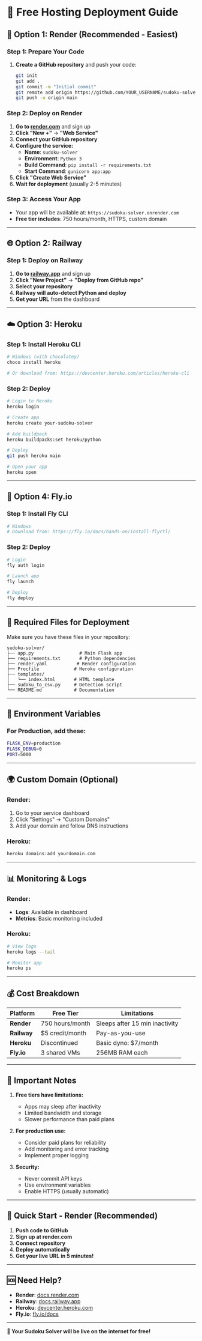 # 🚀 Free Hosting Deployment Guide

## 🌟 **Option 1: Render (Recommended - Easiest)**

### **Step 1: Prepare Your Code**
1. **Create a GitHub repository** and push your code:
   ```bash
   git init
   git add .
   git commit -m "Initial commit"
   git remote add origin https://github.com/YOUR_USERNAME/sudoku-solver.git
   git push -u origin main
   ```

### **Step 2: Deploy on Render**
1. **Go to [render.com](https://render.com)** and sign up
2. **Click "New +"** → **"Web Service"**
3. **Connect your GitHub repository**
4. **Configure the service:**
   - **Name**: `sudoku-solver`
   - **Environment**: `Python 3`
   - **Build Command**: `pip install -r requirements.txt`
   - **Start Command**: `gunicorn app:app`
5. **Click "Create Web Service"**
6. **Wait for deployment** (usually 2-5 minutes)

### **Step 3: Access Your App**
- Your app will be available at: `https://sudoku-solver.onrender.com`
- **Free tier includes**: 750 hours/month, HTTPS, custom domain

---

## 🌐 **Option 2: Railway**

### **Step 1: Deploy on Railway**
1. **Go to [railway.app](https://railway.app)** and sign up
2. **Click "New Project"** → **"Deploy from GitHub repo"**
3. **Select your repository**
4. **Railway will auto-detect Python and deploy**
5. **Get your URL** from the dashboard

---

## ☁️ **Option 3: Heroku**

### **Step 1: Install Heroku CLI**
```bash
# Windows (with chocolatey)
choco install heroku

# Or download from: https://devcenter.heroku.com/articles/heroku-cli
```

### **Step 2: Deploy**
```bash
# Login to Heroku
heroku login

# Create app
heroku create your-sudoku-solver

# Add buildpack
heroku buildpacks:set heroku/python

# Deploy
git push heroku main

# Open your app
heroku open
```

---

## 🐳 **Option 4: Fly.io**

### **Step 1: Install Fly CLI**
```bash
# Windows
# Download from: https://fly.io/docs/hands-on/install-flyctl/
```

### **Step 2: Deploy**
```bash
# Login
fly auth login

# Launch app
fly launch

# Deploy
fly deploy
```

---

## 📁 **Required Files for Deployment**

Make sure you have these files in your repository:

```
sudoku-solver/
├── app.py                 # Main Flask app
├── requirements.txt       # Python dependencies
├── render.yaml           # Render configuration
├── Procfile             # Heroku configuration
├── templates/
│   └── index.html       # HTML template
├── sudoku_to_csv.py     # Detection script
└── README.md            # Documentation
```

---

## 🔧 **Environment Variables**

### **For Production, add these:**
```bash
FLASK_ENV=production
FLASK_DEBUG=0
PORT=5000
```

---

## 🌍 **Custom Domain (Optional)**

### **Render:**
1. Go to your service dashboard
2. Click "Settings" → "Custom Domains"
3. Add your domain and follow DNS instructions

### **Heroku:**
```bash
heroku domains:add yourdomain.com
```

---

## 📊 **Monitoring & Logs**

### **Render:**
- **Logs**: Available in dashboard
- **Metrics**: Basic monitoring included

### **Heroku:**
```bash
# View logs
heroku logs --tail

# Monitor app
heroku ps
```

---

## 💰 **Cost Breakdown**

| Platform | Free Tier | Limitations |
|----------|-----------|-------------|
| **Render** | 750 hours/month | Sleeps after 15 min inactivity |
| **Railway** | $5 credit/month | Pay-as-you-use |
| **Heroku** | Discontinued | Basic dyno: $7/month |
| **Fly.io** | 3 shared VMs | 256MB RAM each |

---

## 🚨 **Important Notes**

1. **Free tiers have limitations:**
   - Apps may sleep after inactivity
   - Limited bandwidth and storage
   - Slower performance than paid plans

2. **For production use:**
   - Consider paid plans for reliability
   - Add monitoring and error tracking
   - Implement proper logging

3. **Security:**
   - Never commit API keys
   - Use environment variables
   - Enable HTTPS (usually automatic)

---

## 🎯 **Quick Start - Render (Recommended)**

1. **Push code to GitHub**
2. **Sign up at render.com**
3. **Connect repository**
4. **Deploy automatically**
5. **Get your live URL in 5 minutes!**

---

## 🆘 **Need Help?**

- **Render**: [docs.render.com](https://docs.render.com)
- **Railway**: [docs.railway.app](https://docs.railway.app)
- **Heroku**: [devcenter.heroku.com](https://devcenter.heroku.com)
- **Fly.io**: [fly.io/docs](https://fly.io/docs)

---

**🎉 Your Sudoku Solver will be live on the internet for free!** 